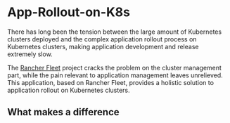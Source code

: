 # App-Rollout-on-K8s
There has long been the tension between the large amount of Kubernetes clusters deployed and the complex application rollout process on Kubernetes clusters, making application development and release extremely slow.

The [Rancher Fleet](https://fleet.rancher.io/) project cracks the problem on the cluster management part, while the pain relevant to application management leaves unrelieved. This application, based on Rancher Fleet, provides a holistic solution to application rollout on Kubernetes clusters.

## What makes a difference
